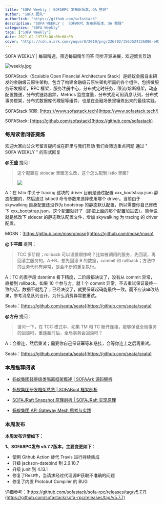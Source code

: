 ```yaml
---
title: "SOFA Weekly | SOFARPC 发布新版本，QA 整理"
author: "SOFA 团队"
authorlink: "https://github.com/sofastack"
description: "SOFA WEEKLY |  SOFARPC 发布新版本，QA 整理"
categories: "SOFA Weekly"
tags: ["SOFA Weekly"]
date: 2021-02-19T15:00:00+08:00
cover: "https://cdn.nlark.com/yuque/0/2019/png/226702/1563524226806-e93607a3-1b77-4ca2-8c3c-0384ab966154.png"
---
```


SOFA WEEKLY | 每周精选，筛选每周精华问答
同步开源进展，欢迎留言互动

![weekly.jpg](https://cdn.nlark.com/yuque/0/2019/jpeg/226702/1562925824761-fc720f21-9622-437b-a783-0b0729eda119.jpeg)

SOFAStack（Scalable Open Financial Architecture Stack）是蚂蚁金服自主研发的金融级云原生架构，包含了构建金融级云原生架构所需的各个组件，包括微服务研发框架，RPC 框架，服务注册中心，分布式定时任务，限流/熔断框架，动态配置推送，分布式链路追踪，Metrics 监控度量，分布式高可用消息队列，分布式事务框架，分布式数据库代理层等组件，也是在金融场景里锤炼出来的最佳实践。

SOFAStack 官网: [https://www.sofastack.tech](https://www.sofastack.tech/)

SOFAStack: [https://github.com/sofastack](https://github.com/sofastack)

### 每周读者问答提炼

欢迎大家向公众号留言提问或在群里与我们互动
我们会筛选重点问题
通过 " SOFA WEEKLY " 的形式回复

**@王盛** 提问：

>这个配置在 sidecar 里面怎么改，这个怎么配到 Istio 里面?
>
>![](https://cdn.nlark.com/yuque/0/2021/png/12405317/1613725206693-8ab5ef99-3fbe-4367-aa10-c7d107ef2b33.png)

A：在 Istio 中关于 tracing 这块的 driver 目前是通过配置 xxx_bootstrap.json 静态配置的，然后通过 istioctl 命令参数来选择使用哪个 driver。当前由于 skywalking 自身配置还没作为 bootstrap 的静态默认配置，所以需要你自己修改下 xxx_bootstrap.json，这个配置就好了（即把上面的那个配置加进去）。简单说就是修改下 sidecar 的静态默认配置文件，增加 skywalking 为 tracing 的 driver 配置。

MOSN：[https://github.com/mosn/mosn](https://github.com/mosn/mosn)

**@卞平超** 提问：
> TCC 多阶段；rollback 可以设置顺序吗？比如被调用的服务，先回滚，再回滚主服务的，A->B，想先回滚 B 的数据，commit 和 rollback；方法中的业务代码有异常，是会不断的重复执行。

A：TC 的表字段 datetime 看下精度，二阶段都决议了，没有从 commit 异常，直接到 rollback。如果 10 个参与方，就 1 个 commit 异常，不去重试保证最终一致的话，数据不就乱了；已经决议了，就要保证起码能最终一致，而不应该串改结果，参考消息队列设计，为什么消费异常要重试。

Seata：[https://github.com/seata/seata](https://github.com/seata/seata)

**@方舟** 提问：
> 请问一下，在 TCC 模式中，如果 TM 和 TC 断开连接，能够保证全局事务的回滚吗，重连超时后，全局事务会回滚吗？

A：会重连，然后重试；需要你自己保证幂等和悬挂，会等你连上之后再重试。

Seata：[https://github.com/seata/seata](https://github.com/seata/seata)

### 本周推荐阅读

- [蚂蚁集团轻量级类隔离框架概述 | SOFAArk 源码解析](http://mp.weixin.qq.com/s?__biz=MzUzMzU5Mjc1Nw==&mid=2247485740&idx=1&sn=2a4c3a87ad6721493a9d9deb6bc92a14&chksm=faa0e6f6cdd76fe0f3166199b30576b2078e367b8aaeb12a2a0d5419e141790c8a27f6307b4e&scene=21)

- [蚂蚁集团研发框架总览 | SOFABoot 框架剖析](http://mp.weixin.qq.com/s?__biz=MzUzMzU5Mjc1Nw==&mid=2247485850&idx=1&sn=10ed08b213697b77a1ea4d0c0eba5a9b&chksm=faa0e640cdd76f56763c008be3245e88aed4b82ae42c2dc53a663e1bf1140ff519f382037775&scene=21)

- [SOFAJRaft Snapshot 原理剖析 | SOFAJRaft 实现原理](http://mp.weixin.qq.com/s?__biz=MzUzMzU5Mjc1Nw==&mid=2247485440&idx=1&sn=8311b55d7ee88b7702fd5d36a3a97858&chksm=faa0e7dacdd76ecce2d76c7f74621d38e810649144ad31238f9a43df7bd6ceb2ca6661837e1c&scene=21)

- [蚂蚁集团 API Gateway Mesh 思考与实践](http://mp.weixin.qq.com/s?__biz=MzUzMzU5Mjc1Nw==&mid=2247485779&idx=1&sn=9947766a3728207160fc087b28722060&chksm=faa0e689cdd76f9fea4990ccf764311b145822daac644c93ea8cd6eb4735ec104a16a00bf61d&scene=21)

### 本周发布

**本周发布详情如下：**

**1、SOFARPC发布 v5.7.7版本，主要变更如下：**

- 使用 Github Action 替代 Travis 进行持续集成
- 升级 jackson-datebind 到 2.9.10.7
- 升级 junit 到 4.13.1
- 修复了Rest中，当请求经过代理源IP获取不准确的问题
- 修复了内置 Protobuf Compiler 的 BUG

详细参考：[https://github.com/sofastack/sofa-rpc/releases/tag/v5.7.7](https://github.com/sofastack/sofa-rpc/releases/tag/v5.7.7)

